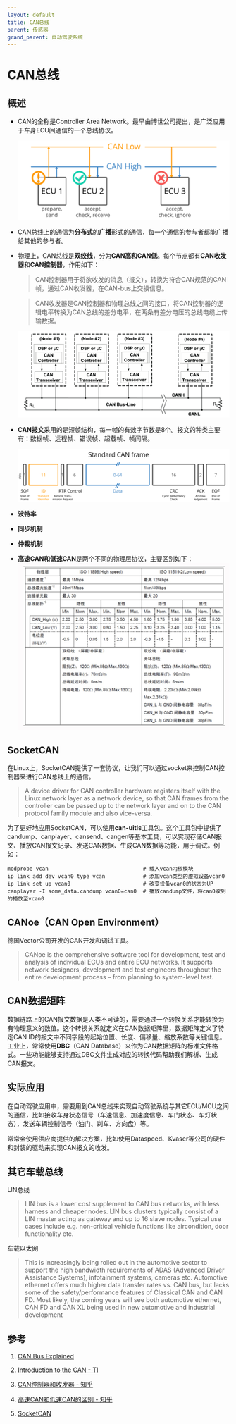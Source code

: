 ```yaml
---
layout: default
title: CAN总线
parent: 传感器
grand_parent: 自动驾驶系统
---
```


# CAN总线

## 概述
* CAN的全称是Controller Area Network。最早由博世公司提出，是广泛应用于车身ECU间通信的一个总线协议。

  ![CAN总线通信](./images/CAN-bus-ECU-node-communication-send-accept-reject.svg)

* CAN总线上的通信为**分布式**的**广播**形式的通信，每一个通信的参与者都能广播给其他的参与者。

* 物理上，CAN总线是**双绞线**，分为**CAN高和CAN低**。每个节点都有**CAN收发器**和**CAN控制器**，作用如下：
  > CAN控制器用于将欲收发的消息（报文），转换为符合CAN规范的CAN帧，通过CAN收发器，在CAN-bus上交换信息。

  > CAN收发器是CAN控制器和物理总线之间的接口，将CAN控制器的逻辑电平转换为CAN总线的差分电平，在两条有差分电压的总线电缆上传输数据。

  ![CAN节点](./images/CAN-nodes.png)

* **CAN报文**采用的是短帧结构，每一帧的有效字节数是8个。报文的种类主要有：数据帧、远程帧、错误帧、超载帧、帧间隔。

  ![CAN帧](./images/CAN-frame.svg)

* **波特率**

* **同步机制**


* **仲裁机制**

* **高速CAN和低速CAN**是两个不同的物理层协议，主要区别如下：
  ![高速CAN和低速CAN](./images/High-Low-speed-can.png)



## SocketCAN
在Linux上，SocketCAN提供了一套协议，让我们可以通过socket来控制CAN控制器来进行CAN总线上的通信。
> A device driver for CAN controller hardware registers itself with the Linux network layer as a network device, so that CAN frames from the controller can be passed up to the network layer and on to the CAN protocol family module and also vice-versa. 

为了更好地应用SocketCAN，可以使用**can-uitls**工具包。这个工具包中提供了candump、canplayer、cansend、cangen等基本工具，可以实现存储CAN报文、播放CAN报文记录、发送CAN数据、生成CAN数据等功能，用于调试。例如：

```
modprobe vcan                              # 载入vcan内核模块
ip link add dev vcan0 type vcan            # 添加vcan类型的虚拟设备vcan0
ip link set up vcan0                       # 改变设备vcan0的状态为UP
canplayer -I some_data.candump vcan0=can0  # 播放candump文件，将can0收到的播放至vcan0
```

## CANoe（CAN Open Environment）

德国Vector公司开发的CAN开发和调试工具。
> CANoe is the comprehensive software tool for development, test and analysis of individual ECUs and entire ECU networks. It supports network designers, development and test engineers throughout the entire development process – from planning to system-level test.

## CAN数据矩阵

数据链路上的CAN报文数据是人类不可读的，需要通过一个转换关系才能转换为有物理意义的数值。这个转换关系就定义在CAN数据矩阵里，数据矩阵定义了特定CAN ID的报文中不同字段的起始位置、长度、偏移量、缩放系数等关键信息。工业上，常常使用**DBC**（CAN Database）来作为CAN数据矩阵的标准文件格式。一些功能能够支持通过DBC文件生成对应的转换代码帮助我们解析、生成CAN报文。


## 实际应用

在自动驾驶应用中，需要用到CAN总线来实现自动驾驶系统与其它ECU/MCU之间的通信，比如接收车身状态信号（车速信息、加速度信息、车门状态、车灯状态），发送车辆控制信号（油门、刹车、方向盘）等。

常常会使用供应商提供的解决方案，比如使用Dataspeed、Kvaser等公司的硬件和封装的驱动来实现CAN报文的收发。

## 其它车载总线

LIN总线
> LIN bus is a lower cost supplement to CAN bus networks, with less harness and cheaper nodes. LIN bus clusters typically consist of a LIN master acting as gateway and up to 16 slave nodes. Typical use cases include e.g. non-critical vehicle functions like aircondition, door functionality etc.

车载以太网
> This is increasingly being rolled out in the automotive sector to support the high bandwidth requirements of ADAS (Advanced Driver Assistance Systems), infotainment systems, cameras etc. Automotive ethernet offers much higher data transfer rates vs. CAN bus, but lacks some of the safety/performance features of Classical CAN and CAN FD. Most likely, the coming years will see both automotive ethernet, CAN FD and CAN XL being used in new automotive and industrial development

## 参考

1. [CAN Bus Explained](https://www.csselectronics.com/screen/page/simple-intro-to-can-bus/language/en)

2. [Introduction to the CAN - TI](https://www.ti.com/lit/an/sloa101b/sloa101b.pdf)

3. [CAN控制器和收发器 - 知乎](https://zhuanlan.zhihu.com/p/151073146)

4. [高速CAN和低速CAN的区别 - 知乎](https://zhuanlan.zhihu.com/p/33212308)

5. [SocketCAN](https://www.kernel.org/doc/html/v4.17/networking/can.html)